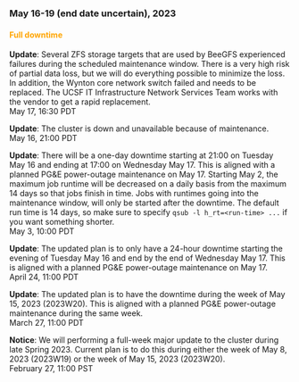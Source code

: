 ### May 16-19 (end date uncertain), 2023

#### <span style="color: orange;">Full downtime</span>

**Update**: Several ZFS storage targets that are used by BeeGFS experienced failures during the scheduled maintenance window. There is a very high risk of partial data loss, but we will do everything possible to minimize the loss.  In addition, the Wynton core network switch failed and needs to be replaced. The UCSF IT Infrastructure Network Services Team works with the vendor to get a rapid replacement.
<br><span class="timestamp">May 17, 16:30 PDT</span>

**Update**: The cluster is down and unavailable because of maintenance.
<br><span class="timestamp">May 16, 21:00 PDT</span>

**Update**: There will be a one-day downtime starting at 21:00 on Tuesday May 16 and ending at 17:00 on Wednesday May 17. This is aligned with a planned PG&E power-outage maintenance on May 17.  Starting May 2, the maximum job runtime will be decreased on a daily basis from the maximum 14 days so that jobs finish in time. Jobs with runtimes going into the maintenance window, will only be started after the downtime. The default run time is 14 days, so make sure to specify `qsub -l h_rt=<run-time> ...` if you want something shorter.
<br><span class="timestamp">May 3, 10:00 PDT</span>

**Update**: The updated plan is to only have a 24-hour downtime starting the evening of Tuesday May 16 and end by the end of Wednesday May 17. This is aligned with a planned PG&E power-outage maintenance on May 17.
<br><span class="timestamp">April 24, 11:00 PDT</span>

**Update**: The updated plan is to have the downtime during the week of May 15, 2023 (2023W20). This is aligned with a planned PG&E power-outage maintenance during the same week.
<br><span class="timestamp">March 27, 11:00 PDT</span>

**Notice**: We will performing a full-week major update to the cluster during late Spring 2023. Current plan is to do this during either the week of May 8, 2023 (2023W19) or the week of May 15, 2023 (2023W20).
<br><span class="timestamp">February 27, 11:00 PST</span>

<!--
start: 2023-05-16T21:00:00
stop: 2023-05-17T17:00:00
length: 20 hours
severity: under-maintenance
affected: jobs, beegfs, compute, *
reason: scheduled
 -->

